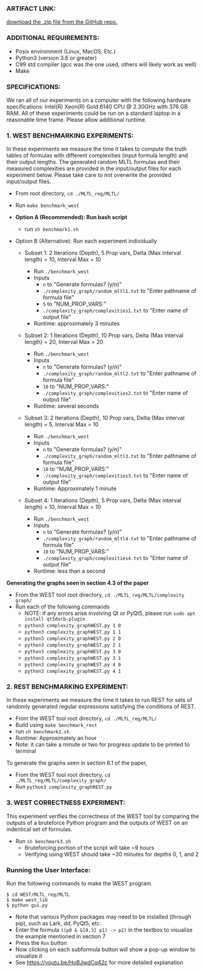 ### ARTIFACT LINK:
[download the .zip file from the GitHub repo.](https://github.com/zwang271/WEST)

### ADDITIONAL REQUIREMENTS:
- Posix environment (Linux, MacOS, Etc.)
- Python3 (version 3.6 or greater)
- C99 std compiler (gcc was the one used, others will likely work as well)
- Make

### SPECIFICATIONS:
We ran all of our experiments on a computer with the following hardware specifications: Intel(R) Xeon(R) Gold 6140 CPU @ 2.30GHz with 376 GB RAM.
All of these experiments could be run on a standard laptop in a reasonable time frame. Please allow additional runtime.

### 1. WEST BENCHMARKING EXPERIMENTS: 
In these experiments we measure the time it takes to compute the truth tables of formulas with different complexities (input formula length) and their output lengths. The generated random MLTL formulas and their measured complexities are provided in the input/output files for each experiment below. Please take care to not overwrite the provided input/output files.
  - From root directory, `cd ./MLTL_reg/MLTL/`
  - Run `make benchmark_west`
  
  - **Option A (Recommended): Run bash script**
  	- run `sh benchmark1.sh`
	
  - Option B (Alternative): Run each experiment individually
	- Subset 1: 2 Iterations (Depth), 5 Prop vars, Delta (Max interval length) = 10, Interval Max = 10
		- Run `./benchmark_west`
		- Inputs
			- `n` to "Generate formulas? (y/n)"
			- `./complexity_graph/random_mltl1.txt` to "Enter pathname of formula file"
			- `5` to "NUM_PROP_VARS:"
			- `./complexity_graph/complexities1.txt` to "Enter name of output file"
		- Runtime: approximately 3 minutes

	- Subset 2: 1 Iterations (Depth), 10 Prop vars, Delta (Max interval length) = 20, Interval Max = 20
		- Run `./benchmark_west`
		- Inputs
			- `n` to "Generate formulas? (y/n)"
			- `./complexity_graph/random_mltl2.txt` to "Enter pathname of formula file"
			- `10` to "NUM_PROP_VARS:"
			- `./complexity_graph/complexities2.txt` to "Enter name of output file"
		- Runtime: several seconds

	- Subset 3: 2 Iterations (Depth), 10 Prop vars, Delta (Max interval length) = 5, Interval Max = 10
		- Run `./benchmark_west`
		- Inputs
			- `n` to "Generate formulas? (y/n)"
			- `./complexity_graph/random_mltl3.txt` to "Enter pathname of formula file"
			- `10` to "NUM_PROP_VARS:"
			- `./complexity_graph/complexities3.txt` to "Enter name of output file"
		- Runtime: Approximately 1 minute

	- Subset 4: 1 Iterations (Depth), 5 Prop vars, Delta (Max interval length) = 10, Interval Max = 10
		- Run `./benchmark_west`
		- Inputs
			- `n` to "Generate formulas? (y/n)"
			- `./complexity_graph/random_mltl4.txt` to "Enter pathname of formula file"
			- `10` to "NUM_PROP_VARS:"
			- `./complexity_graph/complexities4.txt` to "Enter name of output file"
		- Runtime: less than a second

  **Generating the graphs seen in section 4.3 of the paper**
  - From the WEST tool root directory, `cd ./MLTL_reg/MLTL/complexity graph/`
  - Run each of the following commands
	- NOTE: if any errors arise involving Qt or PyQt5, please run `sudo apt install qt5dxcb-plugin`
  	- `python3 complexity_graphWEST.py 1 0`
	- `python3 complexity_graphWEST.py 1 1`
	- `python3 complexity_graphWEST.py 2 0`
	- `python3 complexity_graphWEST.py 2 1`
	- `python3 complexity_graphWEST.py 3 0`
	- `python3 complexity_graphWEST.py 3 1`
	- `python3 complexity_graphWEST.py 4 0`
	- `python3 complexity_graphWEST.py 4 1`
 
### 2. REST BENCHMARKING EXPERIMENT:
 In these experiments we measure the time it takes to run REST for sets of randomly generated regular expressions satisfying the conditions of REST.
  - From the WEST tool root directory, `cd ./MLTL_reg/MLTL/`
  - Build using `make benchmark_rest`
  - run `sh benchmark2.sh`
  - Runtime: Approximately an hour
  - Note: it can take a minute or two for progress update to be printed to terminal
	
 To generate the graphs seen in section 6.1 of the paper, 
  - From the WEST tool root directory, `cd ./MLTL_reg/MLTL/complexity_graph/`
  - Run `python3 complexity_graphREST.py`

### 3. WEST CORRECTNESS EXPERIMENT: 
  This experiment verifies the correctness of the WEST tool by comparing the outputs of a bruteforce Python program and the outputs of WEST on an indentical set of formulas. 
  - Run `sh benchmark3.sh`
	- Bruteforcing portion of the script will take ~9 hours
	- Verifying using WEST should take ~30 minutes for depths 0, 1, and 2


### Running the User Interface:

Run the following commands to make the WEST program.
  ```
  $ cd WEST/MLTL_reg/MLTL
  $ make west_lib
  $ python gui.py
  ```
- Note that various Python packages may need to be installed (through pip), such as Lark, dd, PyQt5, etc.
- Enter the formula `((p0 & G[0,3] p1) -> p2)` in the textbox to visualize the example mentioned in section 7
- Press the `Run` button
- Now clicking on each subformula button will show a pop-up window to visualize it
- See https://youtu.be/HoBJwdCq42c for more detailed explanation

